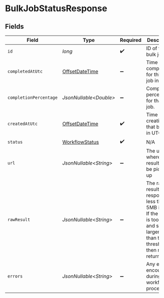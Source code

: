 # BulkJobStatusResponse


## Fields

| Field                                                                                                                                              | Type                                                                                                                                               | Required                                                                                                                                           | Description                                                                                                                                        |
| -------------------------------------------------------------------------------------------------------------------------------------------------- | -------------------------------------------------------------------------------------------------------------------------------------------------- | -------------------------------------------------------------------------------------------------------------------------------------------------- | -------------------------------------------------------------------------------------------------------------------------------------------------- |
| `id`                                                                                                                                               | *long*                                                                                                                                             | :heavy_check_mark:                                                                                                                                 | ID of the bulk job.                                                                                                                                |
| `completedAtUtc`                                                                                                                                   | [OffsetDateTime](https://docs.oracle.com/javase/8/docs/api/java/time/OffsetDateTime.html)                                                          | :heavy_minus_sign:                                                                                                                                 | Time of completion for this bulk job in UTC.                                                                                                       |
| `completionPercentage`                                                                                                                             | *JsonNullable\<Double>*                                                                                                                            | :heavy_minus_sign:                                                                                                                                 | Completion percentage for that bulk job.                                                                                                           |
| `createdAtUtc`                                                                                                                                     | [OffsetDateTime](https://docs.oracle.com/javase/8/docs/api/java/time/OffsetDateTime.html)                                                          | :heavy_check_mark:                                                                                                                                 | Time of creation for that bulk job in UTC.                                                                                                         |
| `status`                                                                                                                                           | [WorkflowStatus](../../models/components/WorkflowStatus.md)                                                                                        | :heavy_check_mark:                                                                                                                                 | N/A                                                                                                                                                |
| `url`                                                                                                                                              | *JsonNullable\<String>*                                                                                                                            | :heavy_minus_sign:                                                                                                                                 | The url where the result can be picked up                                                                                                          |
| `rawResult`                                                                                                                                        | *JsonNullable\<String>*                                                                                                                            | :heavy_minus_sign:                                                                                                                                 | The raw result if the response is less than 5MB in size. If the result is too large and size is larger<br/>than this threshold, then null is returned. |
| `errors`                                                                                                                                           | *JsonNullable\<String>*                                                                                                                            | :heavy_minus_sign:                                                                                                                                 | Any errors encountered during workflow processing                                                                                                  |